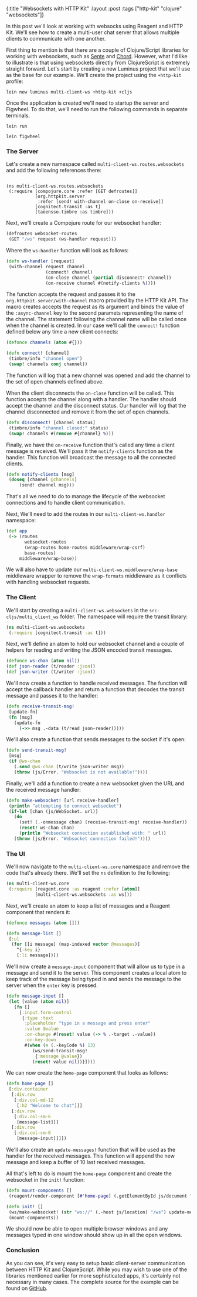 {:title "Websockets with HTTP Kit"
 :layout :post
 :tags ["http-kit" "clojure" "websockets"]}

In this post we'll look at working with websocks using Reagent and HTTP Kit. We'll see how to create a multi-user chat server that allows multiple clients to communicate with one another.

First thing to mention is that there are a couple of Clojure/Script libraries for working with websockets, such as [Sente](https://github.com/ptaoussanis/sente) and [Chord](https://github.com/james-henderson/chord). However, what I'd like to illustrate is that using websockets directly from ClojureScript is extremely straight forward. Let's start by creating a new Luminus project that we'll use as the base for our example. We'll create the project using the `+http-kit` profile:

```
lein new luminus multi-client-ws +http-kit +cljs
```

Once the application is created we'll need to startup the server and Figwheel. To do that, we'll need to run the following commands in separate terminals.

```
lein run
```

```
lein figwheel
```

### The Server

Let's create a new namespace called `multi-client-ws.routes.websockets` and add the following references there:

```

(ns multi-client-ws.routes.websockets
 (:require [compojure.core :refer [GET defroutes]]
           [org.httpkit.server
            :refer [send! with-channel on-close on-receive]]
           [cognitect.transit :as t]
           [taoensso.timbre :as timbre]))
```

Next, we'll create a Compojure route for our websocket handler:

```clojure
(defroutes websocket-routes
 (GET "/ws" request (ws-handler request)))
```

Where the `ws-handler` function will look as follows:

```clojure
(defn ws-handler [request]
 (with-channel request channel
               (connect! channel)
               (on-close channel (partial disconnect! channel))
               (on-receive channel #(notify-clients %))))
```

The function accepts the request and passes it to the `org.httpkit.server/with-channel` macro provided by the HTTP Kit API.
The macro creates accepts the request as its argument and binds the value of the `:async-channel` key to the second paramets representing the name of the channel.
The statement following the channel name will be called once when the channel is created. In our case we'll call the `connect!` function defined below any time a new client connects:

```clojure
(defonce channels (atom #{}))

(defn connect! [channel]
 (timbre/info "channel open")
 (swap! channels conj channel))
```

The function will log that a new channel was opened and add the channel to the set of open channels defined above.

When the client disconnects the `on-close` function will be called. This function accepts the channel along with a handler. The handler should accept the channel and the disconnect status. Our handler will log that the channel disconnected and remove it from the set of open channels.

```clojure
(defn disconnect! [channel status]
 (timbre/info "channel closed:" status)
 (swap! channels #(remove #{channel} %)))
```

Finally, we have the `on-receive` function that's called any time a client message is received. We'll pass it the `notify-clients` function as the handler. This function will broadcast the message to all the connected clients.

```clojure
(defn notify-clients [msg]
 (doseq [channel @channels]
     (send! channel msg)))
```

That's all we need to do to manage the lifecycle of the websocket connections and to handle client communication.

Next, We'll need to add the routes in our `multi-client-ws.handler` namespace:

```clojure
(def app
 (-> (routes
       websocket-routes
       (wrap-routes home-routes middleware/wrap-csrf)
       base-routes)
     middleware/wrap-base))
```

We will also have to update our `multi-client-ws.middleware/wrap-base` middleware wrapper to remove the `wrap-formats` middleware as it conflicts with handling websocket requests.

### The Client

We'll start by creating a `multi-client-ws.websockets` in the `src-cljs/multi_client_ws` folder. The namespace will require the transit library:

```clojure
(ns multi-client-ws.websockets
 (:require [cognitect.transit :as t]))
```

Next, we'll define an atom to hold our websocket channel and a couple of helpers for reading and writing the JSON encoded transit messages.

```clojure
(defonce ws-chan (atom nil))
(def json-reader (t/reader :json))
(def json-writer (t/writer :json))
```

We'll now create a function to handle received messages. The function will accept the callback handler and return a function that decodes the transit message and passes it to the handler:

```clojure
(defn receive-transit-msg!
 [update-fn]
 (fn [msg]
   (update-fn
     (->> msg .-data (t/read json-reader)))))
```

We'll also create a function that sends messages to the socket if it's open:

```clojure
(defn send-transit-msg!
 [msg]
 (if @ws-chan
   (.send @ws-chan (t/write json-writer msg))
   (throw (js/Error. "Websocket is not available!"))))
```

Finally, we'll add a function to create a new websocket given the URL and the received message handler:

```clojure
(defn make-websocket! [url receive-handler]
 (println "attempting to connect websocket")
 (if-let [chan (js/WebSocket. url)]
   (do
     (set! (.-onmessage chan) (receive-transit-msg! receive-handler))
     (reset! ws-chan chan)
     (println "Websocket connection established with: " url))
   (throw (js/Error. "Websocket connection failed!"))))
```

### The UI

We'll now navigate to the `multi-client-ws.core` namespace and remove the code that's already there. We'll set the `ns` definition to the following:

```clojure
(ns multi-client-ws.core
 (:require [reagent.core :as reagent :refer [atom]]
           [multi-client-ws.websockets :as ws]))
```

Next, we'll create an atom to keep a list of messages and a Reagent component that renders it:

```clojure
(defonce messages (atom []))

(defn message-list []
 [:ul
  (for [[i message] (map-indexed vector @messages)]
    ^{:key i}
    [:li message])])
```

We'll now create a `message-input` component that will allow us to type in a message and send it to the server. This component creates a local atom to keep track of the message being typed in and sends the message to the server when the `enter` key is pressed.

```clojure
(defn message-input []
 (let [value (atom nil)]
   (fn []
     [:input.form-control
      {:type :text
       :placeholder "type in a message and press enter"
       :value @value
       :on-change #(reset! value (-> % .-target .-value))
       :on-key-down
       #(when (= (.-keyCode %) 13)
          (ws/send-transit-msg!
           {:message @value})
          (reset! value nil))}])))
```

We can now create the `home-page` component that looks as follows:

```clojure
(defn home-page []
 [:div.container
  [:div.row
   [:div.col-md-12
    [:h2 "Welcome to chat"]]]
  [:div.row
   [:div.col-sm-6
    [message-list]]]
  [:div.row
   [:div.col-sm-6
    [message-input]]]])
```

We'll also create an `update-messages!` function that will be used as the handler for the received messages. This function will append the new message and keep a buffer of 10 last received messages.

All that's left to do is mount the `home-page` component and create the websocket in the `init!` function:

```clojure
(defn mount-components []
 (reagent/render-component [#'home-page] (.getElementById js/document "app")))

(defn init! []
 (ws/make-websocket! (str "ws://" (.-host js/location) "/ws") update-messages!)
 (mount-components))
```

We should now be able to open multiple browser windows and any messages typed in one window should show up in all the open windows.

### Conclusion

As you can see, it's very easy to setup basic client-server communication between HTTP Kit and ClojureScript. While you may wish to use one of the libraries mentioned earlier for more sophisticated apps, it's certainly not necessary in many cases. The complete source for the example can be found on [GitHub](https://github.com/luminus-framework/examples/tree/master/multi-client-ws-http-kit).
